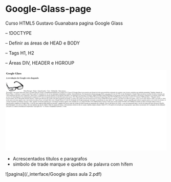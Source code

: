 # Google-Glass-page
Curso HTML5 Gustavo Guanabara pagina Google Glass

– !DOCTYPE

– Definir as áreas de HEAD e BODY

– Tags H1, H2

– Áreas DIV, HEADER e HGROUP

![imagem](/_interface/Index.html-Alula-1.jpg)

- Acrescentados titulos e paragrafos
- simbolo de trade marque e quebra de palavra com hífem

![pagina](/_interface/Google glass aula 2.pdf)
